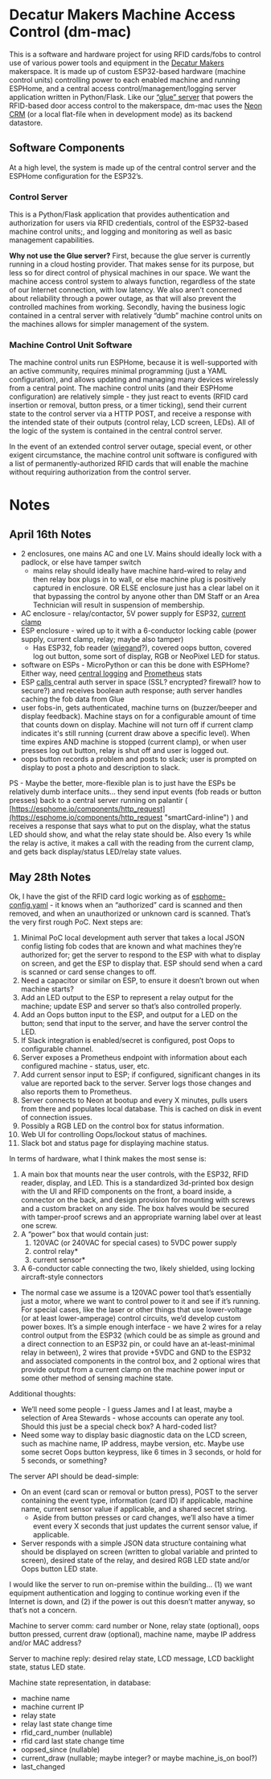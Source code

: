 # Decatur Makers Machine Access Control (dm-mac)

This is a software and hardware project for using RFID cards/fobs to control use of various power tools and equipment in the [Decatur Makers](https://decaturmakers.org/ "‌") makerspace. It is made up of custom ESP32-based hardware (machine control units) controlling power to each enabled machine and running ESPHome, and a central access control/management/logging server application written in Python/Flask. Like our [“glue” server](https://github.com/decaturmakers/glue "‌") that powers the RFID-based door access control to the makerspace, dm-mac uses the [Neon CRM](https://www.neoncrm.com/ "‌") (or a local flat-file when in development mode) as its backend datastore.

## Software Components

At a high level, the system is made up of the central control server and the ESPHome configuration for the ESP32’s.

### Control Server

This is a Python/Flask application that provides authentication and authorization for users via RFID credentials, control of the ESP32-based machine control units;, and logging and monitoring as well as basic management capabilities.

**Why not use the Glue server?** First, because the glue server is currently running in a cloud hosting provider. That makes sense for its purpose, but less so for direct control of physical machines in our space. We want the machine access control system to always function, regardless of the state of our Internet connection, with low latency. We also aren’t concerned about reliability through a power outage, as that will also prevent the controlled machines from working. Secondly, having the business logic contained in a central server with relatively “dumb” machine control units on the machines allows for simpler management of the system.

### Machine Control Unit Software

The machine control units run ESPHome, because it is well-supported with an active community, requires minimal programming (just a YAML configuration), and allows updating and managing many devices wirelessly from a central point. The machine control units (and their ESPHome configuration) are relatively simple - they just react to events (RFID card insertion or removal, button press, or a timer ticking), send their current state to the control server via a HTTP POST, and receive a response with the intended state of their outputs (control relay, LCD screen, LEDs). All of the logic of the system is contained in the central control server.

In the event of an extended control server outage, special event, or other exigent circumstance, the machine control unit software is configured with a list of permanently-authorized RFID cards that will enable the machine without requiring authorization from the control server.

# Notes

## April 16th Notes

- 2 enclosures, one mains AC and one LV. Mains should ideally lock with a padlock, or else have tamper switch
  - mains relay should ideally have machine hard-wired to relay and then relay box plugs in to wall, or else machine plug is positively captured in enclosure. OR ELSE enclosure just has a clear label on it that bypassing the control by anyone other than DM Staff or an Area Technician will result in suspension of membership.
- AC enclosure - relay/contactor, 5V power supply for ESP32, [current clamp](https://esphome.io/components/sensor/ct_clamp "‌")
- ESP enclosure - wired up to it with a 6-conductor locking cable (power supply, current clamp, relay; maybe also tamper)
  - Has ESP32, fob reader ([wiegand](https://esphome.io/components/wiegand "‌")?), covered oops button, covered log out button, some sort of display, RGB or NeoPixel LED for status.
- software on ESPs - MicroPython or can this be done with ESPHome? Either way, need [central logging](https://esphome.io/components/logger#on-message "‌") and [Prometheus](https://esphome.io/components/prometheus "‌") stats
- ESP [calls ](https://esphome.io/components/http_request "‌")central auth server in space (SSL? encrypted? firewall? how to secure?) and receives boolean auth response; auth server handles caching the fob data from Glue
- user fobs-in, gets authenticated, machine turns on (buzzer/beeper and display feedback). Machine stays on for a configurable amount of time that counts down on display. Machine will not turn off if current clamp indicates it's still running (current draw above a specific level). When time expires AND machine is stopped (current clamp), or when user presses log out button, relay is shut off and user is logged out.
- oops button records a problem and posts to slack; user is prompted on display to post a photo and description to slack.

PS - Maybe the better, more-flexible plan is to just have the ESPs be relatively dumb interface units… they send input events (fob reads or button presses) back to a central server running on palantir ( [https://esphome.io/components/http_request](https://esphome.io/components/http_request "smartCard-inline") ) and receives a response that says what to put on the display, what the status LED should show, and what the relay state should be. Also every 1s while the relay is active, it makes a call with the reading from the current clamp, and gets back display/status LED/relay state values.

## May 28th Notes

Ok, I have the gist of the RFID card logic working as of [esphome-config.yaml](esphome-config.yaml) - it knows when an “authorized” card is scanned and then removed, and when an unauthorized or unknown card is scanned. That’s the very first rough PoC. Next steps are:

1. Minimal PoC local development auth server that takes a local JSON config listing fob codes that are known and what machines they’re authorized for; get the server to respond to the ESP with what to display on screen, and get the ESP to display that. ESP should send when a card is scanned or card sense changes to off.
2. Need a capacitor or similar on ESP, to ensure it doesn’t brown out when machine starts?
3. Add an LED output to the ESP to represent a relay output for the machine; update ESP and server so that’s also controlled properly.
4. Add an Oops button input to the ESP, and output for a LED on the button; send that input to the server, and have the server control the LED.
5. If Slack integration is enabled/secret is configured, post Oops to configurable channel.
6. Server exposes a Prometheus endpoint with information about each configured machine - status, user, etc.
7. Add current sensor input to ESP; if configured, significant changes in its value are reported back to the server. Server logs those changes and also reports them to Prometheus.
8. Server connects to Neon at bootup and every X minutes, pulls users from there and populates local database. This is cached on disk in event of connection issues.
9. Possibly a RGB LED on the control box for status information.
10. Web UI for controlling Oops/lockout status of machines.
11. Slack bot and status page for displaying machine status.

In terms of hardware, what I think makes the most sense is:

1. A main box that mounts near the user controls, with the ESP32, RFID reader, display, and LED. This is a standardized 3d-printed box design with the UI and RFID components on the front, a board inside, a connector on the back, and design provision for mounting with screws and a custom bracket on any side. The box halves would be secured with tamper-proof screws and an appropriate warning label over at least one screw.
2. A “power” box that would contain just:
   1. 120VAC (or 240VAC for special cases) to 5VDC power supply
   2. control relay*
   3. current sensor*
3. A 6-conductor cable connecting the two, likely shielded, using locking aircraft-style connectors

- The normal case we assume is a 120VAC power tool that’s essentially just a motor, where we want to control power to it and see if it’s running. For special cases, like the laser or other things that use lower-voltage (or at least lower-amperage) control circuits, we’d develop custom power boxes. It’s a simple enough interface - we have 2 wires for a relay control output from the ESP32 (which could be as simple as ground and a direct connection to an ESP32 pin, or could have an at-least-minimal relay in between), 2 wires that provide +5VDC and GND to the ESP32 and associated components in the control box, and 2 optional wires that provide output from a current clamp on the machine power input or some other method of sensing machine state.

Additional thoughts:

- We’ll need some people - I guess James and I at least, maybe a selection of Area Stewards - whose accounts can operate any tool. Should this just be a special check box? A hard-coded list?
- Need some way to display basic diagnostic data on the LCD screen, such as machine name, IP address, maybe version, etc. Maybe use some secret Oops button keypress, like 6 times in 3 seconds, or hold for 5 seconds, or something?

The server API should be dead-simple:

* On an event (card scan or removal or button press), POST to the server containing the event type, information (card ID) if applicable, machine name, current sensor value if applicable, and a shared secret string.
  * Aside from button presses or card changes, we’ll also have a timer event every X seconds that just updates the current sensor value, if applicable.
* Server responds with a simple JSON data structure containing what should be displayed on screen (written to global variable and printed to screen), desired state of the relay, and desired RGB LED state and/or Oops button LED state.

I would like the server to run on-premise within the building… (1) we want equipment authentication and logging to continue working even if the Internet is down, and (2) if the power is out this doesn’t matter anyway, so that’s not a concern.

Machine to server comm: card number or None, relay state (optional), oops button pressed, current draw (optional), machine name, maybe IP address and/or MAC address?

Server to machine reply: desired relay state, LCD message, LCD backlight state, status LED state.

Machine state representation, in database:

* machine name
* machine current IP
* relay state
* relay last state change time
* rfid_card_number (nullable)
* rfid card last state change time
* oopsed_since (nullable)
* current_draw (nullable; maybe integer? or maybe machine_is_on bool?)
* last_changed

